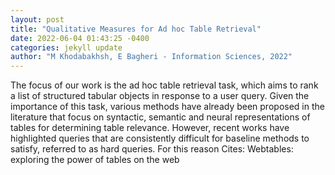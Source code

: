 ```yaml
--- 
layout: post 
title: "Qualitative Measures for Ad hoc Table Retrieval" 
date: 2022-06-04 01:43:25 -0400 
categories: jekyll update 
author: "M Khodabakhsh, E Bagheri - Information Sciences, 2022" 
--- 
```

The focus of our work is the ad hoc table retrieval task, which aims to rank a list of structured tabular objects in response to a user query. Given the importance of this task, various methods have already been proposed in the literature that focus on syntactic, semantic and neural representations of tables for determining table relevance. However, recent works have highlighted queries that are consistently difficult for baseline methods to satisfy, referred to as hard queries. For this reason Cites: Webtables: exploring the power of tables on the web
